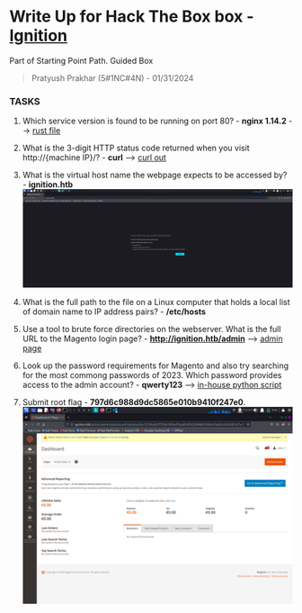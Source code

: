 # Write Up for Hack The Box box - [Ignition](https://app.hackthebox.com/starting-point?tier=1)

Part of Starting Point Path. Guided Box

> Pratyush Prakhar (5#1NC#4N) - 01/31/2024


### TASKS

1. Which service version is found to be running on port 80? - **nginx 1.14.2** --> [rust file](rustscan/main.nmap)

2. What is the 3-digit HTTP status code returned when you visit http://{machine IP}/? - **curl** --> [curl out](web/curl.txt)

3. What is the virtual host name the webpage expects to be accessed by? - **ignition.htb**
\
![](images/domain.png)

4. What is the full path to the file on a Linux computer that holds a local list of domain name to IP address pairs? - **/etc/hosts**

5. Use a tool to brute force directories on the webserver. What is the full URL to the Magento login page? - **http://ignition.htb/admin** --> [admin page](web/ferox.out)

6. Look up the password requirements for Magento and also try searching for the most commong passwords of 2023. Which password provides access to the admin account? - **qwerty123** --> [in-house python script](script/crack.py)

7. Submit root flag - **797d6c988d9dc5865e010b9410f247e0**.
\
![](images/flag.png)
